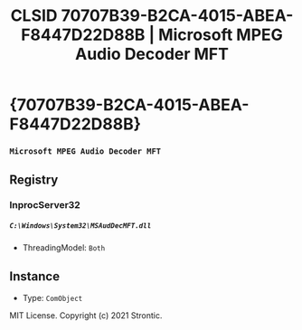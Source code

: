 ﻿---
title: "CLSID 70707B39-B2CA-4015-ABEA-F8447D22D88B | Microsoft MPEG Audio Decoder MFT"
excerpt: What is COM-Object CLSID 70707B39-B2CA-4015-ABEA-F8447D22D88B?
---

# {70707B39-B2CA-4015-ABEA-F8447D22D88B}

### `Microsoft MPEG Audio Decoder MFT`

## Registry


### InprocServer32

##### `C:\Windows\System32\MSAudDecMFT.dll`
* ThreadingModel: `Both`

## Instance

* Type: `ComObject`

MIT License. Copyright (c) 2021 Strontic.


